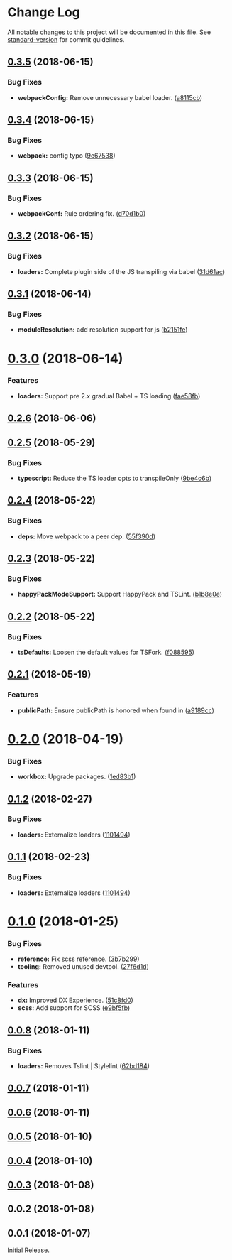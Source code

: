 # Change Log

All notable changes to this project will be documented in this file. See [standard-version](https://github.com/conventional-changelog/standard-version) for commit guidelines.

<a name="0.3.5"></a>
## [0.3.5](https://github.com/rhodee/ts-razzle-modificaions/compare/v0.3.4...v0.3.5) (2018-06-15)


### Bug Fixes

* **webpackConfig:** Remove unnecessary babel loader. ([a8115cb](https://github.com/rhodee/ts-razzle-modificaions/commit/a8115cb))



<a name="0.3.4"></a>
## [0.3.4](https://github.com/rhodee/ts-razzle-modificaions/compare/v0.3.3...v0.3.4) (2018-06-15)


### Bug Fixes

* **webpack:** config typo ([9e67538](https://github.com/rhodee/ts-razzle-modificaions/commit/9e67538))



<a name="0.3.3"></a>
## [0.3.3](https://github.com/rhodee/ts-razzle-modificaions/compare/v0.3.2...v0.3.3) (2018-06-15)


### Bug Fixes

* **webpackConf:** Rule ordering fix. ([d70d1b0](https://github.com/rhodee/ts-razzle-modificaions/commit/d70d1b0))



<a name="0.3.2"></a>
## [0.3.2](https://github.com/rhodee/ts-razzle-modificaions/compare/v0.3.1...v0.3.2) (2018-06-15)


### Bug Fixes

* **loaders:** Complete plugin side of the JS transpiling via babel ([31d61ac](https://github.com/rhodee/ts-razzle-modificaions/commit/31d61ac))



<a name="0.3.1"></a>
## [0.3.1](https://github.com/rhodee/ts-razzle-modificaions/compare/v0.3.0...v0.3.1) (2018-06-14)


### Bug Fixes

* **moduleResolution:** add resolution support for js ([b2151fe](https://github.com/rhodee/ts-razzle-modificaions/commit/b2151fe))



<a name="0.3.0"></a>
# [0.3.0](https://github.com/rhodee/ts-razzle-modificaions/compare/v0.2.6...v0.3.0) (2018-06-14)


### Features

* **loaders:** Support pre 2.x gradual Babel + TS loading ([fae58fb](https://github.com/rhodee/ts-razzle-modificaions/commit/fae58fb))



<a name="0.2.6"></a>
## [0.2.6](https://github.com/rhodee/ts-razzle-modificaions/compare/v0.2.5...v0.2.6) (2018-06-06)



<a name="0.2.5"></a>
## [0.2.5](https://github.com/rhodee/ts-razzle-modificaions/compare/v0.2.4...v0.2.5) (2018-05-29)


### Bug Fixes

* **typescript:** Reduce the TS loader opts to transpileOnly ([9be4c6b](https://github.com/rhodee/ts-razzle-modificaions/commit/9be4c6b))



<a name="0.2.4"></a>
## [0.2.4](https://github.com/rhodee/ts-razzle-modificaions/compare/v0.2.3...v0.2.4) (2018-05-22)


### Bug Fixes

* **deps:** Move webpack to a peer dep. ([55f390d](https://github.com/rhodee/ts-razzle-modificaions/commit/55f390d))



<a name="0.2.3"></a>
## [0.2.3](https://github.com/rhodee/ts-razzle-modificaions/compare/v0.2.2...v0.2.3) (2018-05-22)


### Bug Fixes

* **happyPackModeSupport:** Support HappyPack and TSLint. ([b1b8e0e](https://github.com/rhodee/ts-razzle-modificaions/commit/b1b8e0e))



<a name="0.2.2"></a>
## [0.2.2](https://github.com/rhodee/ts-razzle-modificaions/compare/v0.2.1...v0.2.2) (2018-05-22)


### Bug Fixes

* **tsDefaults:** Loosen the default values for TSFork. ([f088595](https://github.com/rhodee/ts-razzle-modificaions/commit/f088595))



<a name="0.2.1"></a>
## [0.2.1](https://github.com/rhodee/ts-razzle-modificaions/compare/v0.2.0...v0.2.1) (2018-05-19)


### Features

* **publicPath:** Ensure publicPath is honored when found in ([a9189cc](https://github.com/rhodee/ts-razzle-modificaions/commit/a9189cc))



<a name="0.2.0"></a>
# [0.2.0](https://github.com/rhodee/ts-razzle-modificaions/compare/v0.1.2...v0.2.0) (2018-04-19)


### Bug Fixes

* **workbox:** Upgrade packages. ([1ed83b1](https://github.com/rhodee/ts-razzle-modificaions/commit/1ed83b1))



<a name="0.1.2"></a>
## [0.1.2](https://github.com/rhodee/ts-razzle-modificaions/compare/v0.1.0...v0.1.2) (2018-02-27)


### Bug Fixes

* **loaders:** Externalize loaders ([1101494](https://github.com/rhodee/ts-razzle-modificaions/commit/1101494))



<a name="0.1.1"></a>
## [0.1.1](https://github.com/rhodee/ts-razzle-modificaions/compare/v0.1.0...v0.1.1) (2018-02-23)


### Bug Fixes

* **loaders:** Externalize loaders ([1101494](https://github.com/rhodee/ts-razzle-modificaions/commit/1101494))



<a name="0.1.0"></a>
# [0.1.0](https://github.com/rhodee/ts-razzle-modificaions/compare/v0.0.8...v0.1.0) (2018-01-25)


### Bug Fixes

* **reference:** Fix scss reference. ([3b7b299](https://github.com/rhodee/ts-razzle-modificaions/commit/3b7b299))
* **tooling:** Removed unused devtool. ([27f6d1d](https://github.com/rhodee/ts-razzle-modificaions/commit/27f6d1d))


### Features

* **dx:** Improved DX Experience. ([51c8fd0](https://github.com/rhodee/ts-razzle-modificaions/commit/51c8fd0))
* **scss:** Add support for SCSS ([e9bf5fb](https://github.com/rhodee/ts-razzle-modificaions/commit/e9bf5fb))



<a name="0.0.8"></a>
## [0.0.8](https://github.com/rhodee/ts-razzle-modificaions/compare/v0.0.7...v0.0.8) (2018-01-11)


### Bug Fixes

* **loaders:** Removes Tslint | Stylelint ([62bd184](https://github.com/rhodee/ts-razzle-modificaions/commit/62bd184))



<a name="0.0.7"></a>
## [0.0.7](https://github.com/rhodee/ts-razzle-modificaions/compare/v0.0.6...v0.0.7) (2018-01-11)



<a name="0.0.6"></a>
## [0.0.6](https://github.com/rhodee/ts-razzle-modificaions/compare/v0.0.5...v0.0.6) (2018-01-11)



<a name="0.0.5"></a>
## [0.0.5](https://github.com/rhodee/ts-razzle-modificaions/compare/v0.0.4...v0.0.5) (2018-01-10)



<a name="0.0.4"></a>
## [0.0.4](https://github.com/rhodee/ts-razzle-modificaions/compare/v0.0.3...v0.0.4) (2018-01-10)



<a name="0.0.3"></a>
## [0.0.3](https://github.com/rhodee/ts-razzle-modificaions/compare/v0.0.2...v0.0.3) (2018-01-08)



<a name="0.0.2"></a>
## 0.0.2 (2018-01-08)



<a name="0.0.1"></a>
## 0.0.1 (2018-01-07)

Initial Release.
